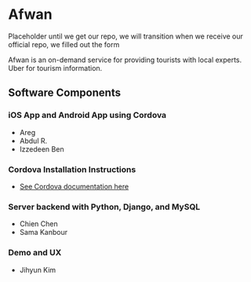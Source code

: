 # Afwan

Placeholder until we get our repo, we will transition when we receive our official repo, we filled out the form

Afwan is an on-demand service for providing tourists with local experts. Uber for tourism information.

## Software Components

### iOS App and Android App using Cordova
  - Areg
  - Abdul R.
  - Izzedeen Ben

### Cordova Installation Instructions

  - [See Cordova documentation here](http://cordova.apache.org/docs/en/4.0.0//guide_cli_index.md.html#The%20Command-Line%20Interface)

### Server backend with Python, Django, and MySQL
  - Chien Chen
  - Sama Kanbour

### Demo and UX
  - Jihyun Kim
